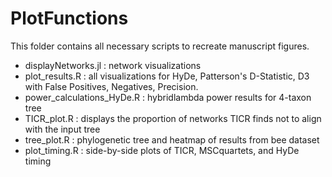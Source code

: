 # PlotFunctions

This folder contains all necessary scripts to recreate manuscript figures.

- displayNetworks.jl : network visualizations
- plot_results.R : all visualizations for HyDe, Patterson's D-Statistic, D3 with False Positives, Negatives, Precision.
- power_calculations_HyDe.R : hybridlambda power results for 4-taxon tree
- TICR_plot.R : displays the proportion of networks TICR finds not to align with the input tree
- tree_plot.R : phylogenetic tree and heatmap of results from bee dataset
- plot_timing.R : side-by-side plots of TICR, MSCquartets, and HyDe timing